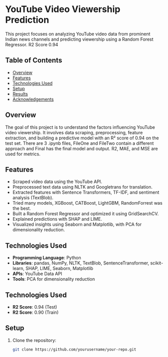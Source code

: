 # YouTube Video Viewership Prediction

This project focuses on analyzing YouTube video data from prominent Indian news channels and predicting viewership using a Random Forest Regressor. R2 Score 0.94

## Table of Contents
- [Overview](#overview)
- [Features](#features)
- [Technologies Used](#technologies-used)
- [Setup](#setup)
- [Results](#results)
- [Acknowledgements](#acknowledgements)

## Overview
The goal of this project is to understand the factors influencing YouTube video viewership. It involves data scraping, preprocessing, feature extraction, and building a predictive model with an R² score of 0.94 on the test set. There are 3 .ipynb files, FileOne and FileTwo contain a different approach and Final has the final model and output. R2, MAE, and MSE are used for metrics.

## Features
- Scraped video data using the YouTube API.
- Preprocessed text data using NLTK and Googletrans for translation.
- Extracted features with Sentence Transformers, TF-IDF, and sentiment analysis (TextBlob).
- Tried many models, XGBoost, CATBoost, LightGBM, RandomForrest was the best.
- Built a Random Forest Regressor and optimized it using GridSearchCV.
- Explained predictions with SHAP and LIME.
- Visualized insights using Seaborn and Matplotlib, with PCA for dimensionality reduction.

## Technologies Used
- **Programming Language**: Python  
- **Libraries**: pandas, NumPy, NLTK, TextBlob, SentenceTransformer, scikit-learn, SHAP, LIME, Seaborn, Matplotlib  
- **APIs**: YouTube Data API  
- **Tools**: PCA for dimensionality reduction  


## Technologies Used

- **R2 Score**: 0.94 (Test)
- **R2 Score**: 0.90 (Train)

## Setup
1. Clone the repository:
   ```bash
   git clone https://github.com/yourusername/your-repo.git

